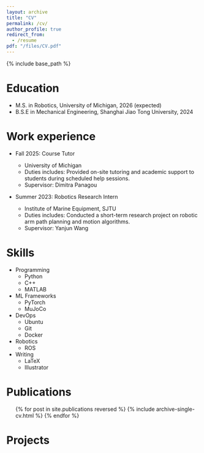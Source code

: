 ```yaml
---
layout: archive
title: "CV"
permalink: /cv/
author_profile: true
redirect_from:
  - /resume
pdf: "/files/CV.pdf"
---
```


{% include base_path %}

Education
======
* M.S. in Robotics, University of Michigan, 2026 (expected)
* B.S.E in Mechanical Engineering, Shanghai Jiao Tong University, 2024

Work experience
======
* Fall 2025: Course Tutor
  * University of Michigan
  * Duties includes: Provided on-site tutoring and academic support to students during scheduled help sessions.
  * Supervisor: Dimitra Panagou

* Summer 2023: Robotics Research Intern
  * Institute of Marine Equipment, SJTU
  * Duties includes: Conducted a short-term research project on robotic arm path planning and motion algorithms.
  * Supervisor: Yanjun Wang

Skills
======
* Programming
  * Python
  * C++
  * MATLAB
* ML Frameworks
  * PyTorch
  * MuJoCo
* DevOps
  * Ubuntu
  * Git
  * Docker
* Robotics
  * ROS
* Writing
  * LaTeX
  * Illustrator

Publications
======
  <ul>{% for post in site.publications reversed %}
    {% include archive-single-cv.html %}
  {% endfor %}</ul>

Projects
======
  
<!-- Talks
======
  <ul>{% for post in site.talks reversed %}
    {% include archive-single-talk-cv.html  %}
  {% endfor %}</ul>
  
Teaching
======
  <ul>{% for post in site.teaching reversed %}
    {% include archive-single-cv.html %}
  {% endfor %}</ul>
  
Service and leadership
======
* Currently signed in to 43 different slack teams -->
